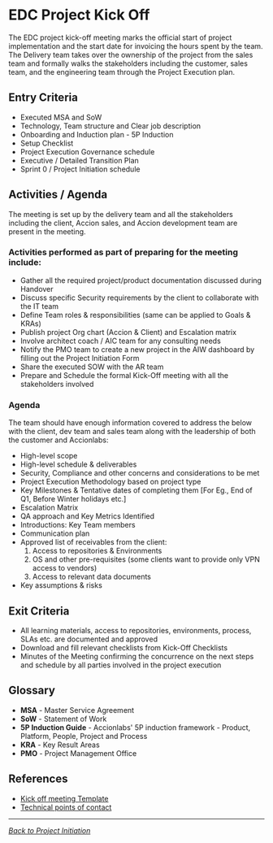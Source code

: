 # EDC Project Kick Off

The EDC project kick-off meeting marks the official start of project implementation and the start date for invoicing the hours spent by the team. The Delivery team takes over the ownership of the project from the sales team and formally walks the stakeholders including the customer, sales team, and the engineering team through the Project Execution plan.

## Entry Criteria

- Executed MSA and SoW
- Technology, Team structure and Clear job description
- Onboarding and Induction plan - 5P Induction
- Setup Checklist
- Project Execution Governance schedule
- Executive / Detailed Transition Plan
- Sprint 0 / Project Initiation schedule

## Activities / Agenda

The meeting is set up by the delivery team and all the stakeholders including the client, Accion sales, and Accion development team are present in the meeting.

### Activities performed as part of preparing for the meeting include:

- Gather all the required project/product documentation discussed during Handover
- Discuss specific Security requirements by the client to collaborate with the IT team
- Define Team roles & responsibilities (same can be applied to Goals & KRAs)
- Publish project Org chart (Accion & Client) and Escalation matrix
- Involve architect coach / AIC team for any consulting needs
- Notify the PMO team to create a new project in the AIW dashboard by filling out the Project Initiation Form
- Share the executed SOW with the AR team
- Prepare and Schedule the formal Kick-Off meeting with all the stakeholders involved

### Agenda

The team should have enough information covered to address the below with the client, dev team and sales team along with the leadership of both the customer and Accionlabs:

- High-level scope
- High-level schedule & deliverables
- Security, Compliance and other concerns and considerations to be met
- Project Execution Methodology based on project type
- Key Milestones & Tentative dates of completing them [For Eg., End of Q1, Before Winter holidays etc.]
- Escalation Matrix
- QA approach and Key Metrics Identified
- Introductions: Key Team members
- Communication plan
- Approved list of receivables from the client:
  1. Access to repositories & Environments
  2. OS and other pre-requisites (some clients want to provide only VPN access to vendors)
  3. Access to relevant data documents
- Key assumptions & risks

## Exit Criteria

- All learning materials, access to repositories, environments, process, SLAs etc. are documented and approved
- Download and fill relevant checklists from Kick-Off Checklists
- Minutes of the Meeting confirming the concurrence on the next steps and schedule by all parties involved in the project execution

## Glossary

- **MSA** - Master Service Agreement
- **SoW** - Statement of Work
- **5P Induction Guide** - Accionlabs' 5P induction framework - Product, Platform, People, Project and Process
- **KRA** - Key Result Areas
- **PMO** - Project Management Office

## References

- [Kick off meeting Template](https://docs.google.com/presentation/d/1DK1morlUqArPUokskVkQRKcpBXOhpkgJZA5iWUPVUfM/edit#slide=id.g82f103bc0f_0_2215)
- [Technical points of contact](https://docs.google.com/spreadsheets/d/11EQCWp_62JhTpxxPldP0wY02WjnKt9Rp5YDfZTGzVeA/edit?gid=0#gid=0)

---

*[Back to Project Initiation](../index.md)*
